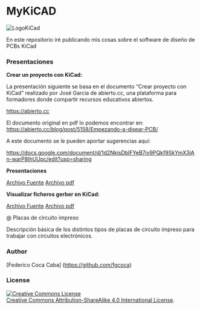 # MyKiCAD

![LogoKiCad](https://github.com/fgcoca/MyKiCAD/blob/master/Presentaciones/Images/LogoKicad.png) 

En este repositorio iré publicando mis cosas sobre el software de diseño de PCBs KiCad

### **Presentaciones**

**Crear un proyecto con KiCad:**

La presentación siguiente se basa en el documento “Crear proyecto con KiCad” realizado por José García de abierto.cc, una plataforma para formadores donde compartir recursos educativos abiertos.

https://abierto.cc 

El documento original en pdf lo podemos encontrar en: https://abierto.cc/blog/post/5158/Empezando-a-disear-PCB/

A este documento se le pueden aportar sugerencias aquí:

https://docs.google.com/document/d/1d2NkisDbIFYeB7iv9PQkf9SkYmX3jAn-warP8IhUUpc/edit?usp=sharing

**Presentaciones**

[Archivo Fuente](https://github.com/fgcoca/MyKiCAD/blob/master/Presentaciones/Crear%20Proyecto/Archivos%20fuente/Crear%20proyecto%20con%20KiCad.odp)
[Archivo pdf](https://github.com/fgcoca/MyKiCAD/blob/master/Presentaciones/Crear%20Proyecto/pdfs/Crear%20proyecto%20con%20KiCad.pdf)

**Visualizar ficheros gerber en KiCad:**

[Archivo Fuente](https://github.com/fgcoca/MyKiCAD/blob/master/Presentaciones/Crear%20Proyecto/Archivos%20fuente/Visualizar%20gerber%20en%20KiCad.odp)
[Archivo pdf](https://github.com/fgcoca/MyKiCAD/blob/master/Presentaciones/Crear%20Proyecto/pdfs/Visualizar%20gerber%20en%20KiCad.pdf)

@ Placas de circuito impreso

Descripción básica de los distintos tipos de placas de circuito impreso para trabajar con circuitos electrónicos.

### **Author**

[Federico Coca Caba] (https://github.com/fgcoca)


### **License**
<a rel="license" href="http://creativecommons.org/licenses/by-sa/4.0/"><img alt="Creative Commons License" style="border-width:0" src="https://i.creativecommons.org/l/by-sa/4.0/88x31.png" /></a><br /> <a rel="license" href="http://creativecommons.org/licenses/by-sa/4.0/">Creative Commons Attribution-ShareAlike 4.0 International License</a>.
